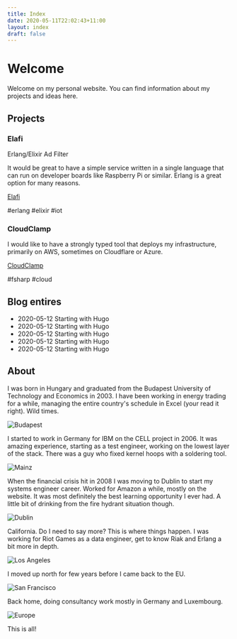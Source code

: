 ```yaml
---
title: Index
date: 2020-05-11T22:02:43+11:00
layout: index
draft: false
---
```


# Welcome

Welcome on my personal website. You can find information about my projects and ideas here.

## Projects

### Elafi

Erlang/Elixir Ad Filter

It would be great to have a simple service written in a single language that can run on developer boards like Raspberry Pi or similar. Erlang is a great option for many reasons.

[Elafi](https://github.com/n0hup/elafi)

#erlang #elixir #iot

### CloudClamp

I would like to have a strongly typed tool that deploys my infrastructure, primarily on AWS, sometimes on Cloudflare or Azure.

[CloudClamp](https://github.com/n0hup/cloudclamp)

#fsharp #cloud

## Blog entires

- 2020-05-12 Starting with Hugo
- 2020-05-12 Starting with Hugo
- 2020-05-12 Starting with Hugo
- 2020-05-12 Starting with Hugo
- 2020-05-12 Starting with Hugo

## About

I was born in Hungary and graduated from the Budapest University of Technology and Economics in 2003. I have been working in energy trading for a while, managing the entire country's schedule in Excel (your read it right). Wild times.

![Budapest](/img/budapest.jpg)

I started to work in Germany for IBM on the CELL project in 2006. It was amazing experience, starting as a test engineer, working on the lowest layer of the stack. There was a guy who fixed kernel hoops with a soldering tool.

![Mainz](/img/mainz.jpg)

When the financial crisis hit in 2008 I was moving to Dublin to start my systems engineer career. Worked for Amazon a while, mostly on the website. It was most definitely the best learning opportunity I ever had. A little bit of drinking from the fire hydrant situation though.

![Dublin](/img/dublin.jpg)

California. Do I need to say more? This is where things happen. I was working for Riot Games as a data engineer, get to know Riak and Erlang a bit more in depth.

![Los Angeles](/img/la.jpg)

I moved up north for few years before I came back to the EU.

![San Francisco](/img/sf.jpg)

Back home, doing consultancy work mostly in Germany and Luxembourg.

![Europe](/img/lux.jpg)

This is all!